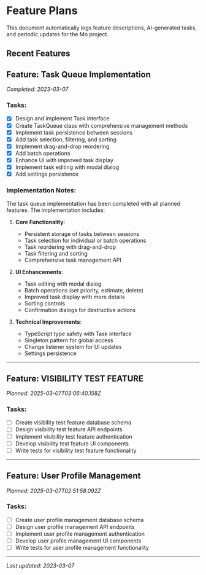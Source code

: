 # Feature Plans

This document automatically logs feature descriptions, AI-generated tasks, and periodic updates for the Mo project.

## Recent Features

## Feature: Task Queue Implementation
_Completed: 2023-03-07_

### Tasks:
- [x] Design and implement Task interface
- [x] Create TaskQueue class with comprehensive management methods
- [x] Implement task persistence between sessions
- [x] Add task selection, filtering, and sorting
- [x] Implement drag-and-drop reordering
- [x] Add batch operations
- [x] Enhance UI with improved task display
- [x] Implement task editing with modal dialog
- [x] Add settings persistence

### Implementation Notes:
The task queue implementation has been completed with all planned features. The implementation includes:

1. **Core Functionality**:
   - Persistent storage of tasks between sessions
   - Task selection for individual or batch operations
   - Task reordering with drag-and-drop
   - Task filtering and sorting
   - Comprehensive task management API

2. **UI Enhancements**:
   - Task editing with modal dialog
   - Batch operations (set priority, estimate, delete)
   - Improved task display with more details
   - Sorting controls
   - Confirmation dialogs for destructive actions

3. **Technical Improvements**:
   - TypeScript type safety with Task interface
   - Singleton pattern for global access
   - Change listener system for UI updates
   - Settings persistence

---

## Feature: VISIBILITY TEST FEATURE
_Planned: 2025-03-07T03:06:40.158Z_

### Tasks:
- [ ] Create visibility test feature database schema
- [ ] Design visibility test feature API endpoints
- [ ] Implement visibility test feature authentication
- [ ] Develop visibility test feature UI components
- [ ] Write tests for visibility test feature functionality

---

## Feature: User Profile Management
_Planned: 2025-03-07T02:51:58.092Z_

### Tasks:
- [ ] Create user profile management database schema
- [ ] Design user profile management API endpoints
- [ ] Implement user profile management authentication
- [ ] Develop user profile management UI components
- [ ] Write tests for user profile management functionality

---

_Last updated: 2023-03-07_